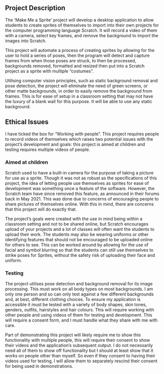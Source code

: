 ## Project Description

The 'Make Me a Sprite' project will develop a desktop application to allow students to create sprites of themselves to import into their own projects for the computer programming language Scratch. It will record a video of them with a camera, select key frames, and remove the background to import the images into Scratch.<br/>

This project will automate a process of creating sprites by allowing for the user to hold a series of poses, then the program will detect and capture frames from when those poses are struck, to then be processed, backgrounds removed, formatted and resized then put into a Scratch project as a sprite with multiple “costumes”.<br/>

Utilising computer vision principles, such as static background removal and pose detection, the project will eliminate the need of green screens, or other matte backgrounds, in order to easily remove the background from frames. This is for ease of setup in a classroom setting that may not have the luxury of a blank wall for this purpose. It will be able to use any static background.

## Ethical Issues

I have ticked the box for “Working with people”. This project requires people to record videos of themselves which raises two potential issues with the project’s development and goals: this project is aimed at children and testing requires multiple videos of people.

### Aimed at children

Scratch used to have a built-in camera for the purpose of taking a picture for use as a sprite. Though it was not as robust as the specifications of this project, the idea of letting people use themselves as sprites for ease of development was something once a feature of the software. However, the Scratch team have since removed this feature, as announced in their forums back in May 2021. This was done due to concerns of encouraging people to share pictures of themselves online. With this in mind, there are concerns that this project will do exactly that.<br/>

The project’s goals were created with the use in mind being within a classroom setting and not to be shared online, but Scratch encourages upload of your projects and a lot of classes will often want the students to upload their work. The students may also be wearing uniforms or other identifying features that should not be encouraged to be uploaded online for others to see. This can be worked around by allowing for the use of facial and symbol blurring so that the students can still use themselves to strike poses for Sprites, without the safety risk of uploading their face and uniform.

### Testing

The project utilises pose detection and background removal for its image processing. This must work on all body types on most backgrounds. I am only one person and so can only test against a few different backgrounds and, at best, different clothing choices. To ensure my application is accessible it must be tested with a variety of body shapes, skin tones, genders, outfits, hairstyles and hair colours. This will require working with other people and using videos of them for testing and development. This will require a consent form, and I must handle what they share with me with care.<br/>

Part of demonstrating this project will likely require me to show this functionality with multiple people, this will require their consent to show their videos and the application’s subsequent output. I do not necessarily need all of them to show off functionality but I should at least show that it works on people other than myself. So even if they consent to having their videos used for testing, I will allow them to separately rescind their consent for being used in demonstrations.
